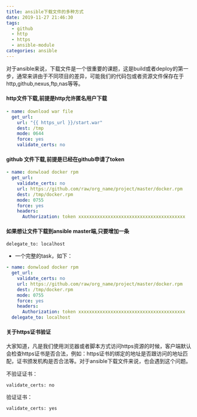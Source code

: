 ```yaml
---
title: ansible下载文件的多种方式
date: 2019-11-27 21:46:30
tags: 
  - github
  - http
  - https
  - ansible-module
categories: ansible
---
```


对于ansible来说，下载文件是一个很重要的课题，这是build或者deploy的第一步，通常来讲由于不同项目的差异，可能我们的代码包或者资源文件保存在于http,github,nexus,ftp,nas等等。

<!--more-->

#### http文件下载,前提是http允许匿名用户下载
```yml
- name: download war file
  get_url:
    url: "{{ https_url }}/start.war"
    dest: /tmp
    mode: 0644
    force: yes
    validate_certs: no
```

#### github 文件下载,前提是已经在github申请了token
```yml
- name: donwload docker rpm
  get_url:
    validate_certs: no
    url: https://github.com/raw/org_name/project/master/docker.rpm
    dest: /tmp/docker.rpm
    mode: 0755
    force: yes
    headers:
      Authorization: token xxxxxxxxxxxxxxxxxxxxxxxxxxxxxxxxxxxxxxxx
```

#### 如果想让文件下载到ansible master端,只要增加一条
`delegate_to: localhost`

* 一个完整的task，如下：
```yml
- name: donwload docker rpm
  get_url:
    validate_certs: no
    url: https://github.com/raw/org_name/project/master/docker.rpm
    dest: /tmp/docker.rpm
    mode: 0755
    force: yes
    headers:
      Authorization: token xxxxxxxxxxxxxxxxxxxxxxxxxxxxxxxxxxxxxxxx
  delegate_to: localhost
```

#### 关于https证书验证

大家知道，凡是我们使用浏览器或者脚本方式访问https资源的时候，客户端默认会检查https证书是否合法，例如：https证书的绑定的地址是否跟访问的地址匹配，证书颁发机构是否​合法等。对于ansible下载文件来说，也会遇到这个问题。

​不验证证书：
```
validate_certs: no
```

验证证书：
```
validate_certs: yes
```